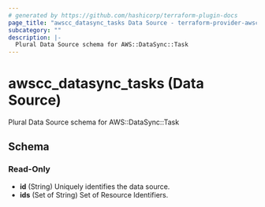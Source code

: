 ```yaml
---
# generated by https://github.com/hashicorp/terraform-plugin-docs
page_title: "awscc_datasync_tasks Data Source - terraform-provider-awscc"
subcategory: ""
description: |-
  Plural Data Source schema for AWS::DataSync::Task
---
```


# awscc_datasync_tasks (Data Source)

Plural Data Source schema for AWS::DataSync::Task



<!-- schema generated by tfplugindocs -->
## Schema

### Read-Only

- **id** (String) Uniquely identifies the data source.
- **ids** (Set of String) Set of Resource Identifiers.


